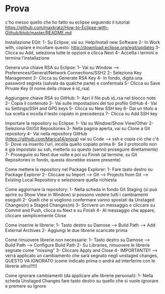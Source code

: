 # Prova
c'ho messo quello che ho fatto su eclipse seguendo il tutorial https://github.com/maxkratz/How-to-Eclipse-with-Github/blob/master/README.md

Installazione EGit:
1- Su Eclipse, vai su: Help/Install new Software
2- In Work with, copiare e incollare questo: http://download.eclipse.org/egit/updates
3- Clicca su Add, seleziona tutte le opzioni e clicca Next
4- Accetta i termini e termina l'installazione

Genera una chiave RSA su Eclipse:
1- Vai su Window --> Preferences/General/Network Connections/SSH2
2- Seleziona Key Management
3- Clicca su Generate RSA Key
4- In fondo, digita una password segreta (salvala da qualche parte) e confermala
5- Clicca su Save Private Key (il nome della chiave è id_rsa)

Aggiungere chiave RSA su GitHub:
1- Apri il file pub id_rsa nel blocco note
2- Copia il contenuto
3- Vai sulle impostazioni del tuo profilo GitHub
4- Vai su Settings/SSH and GPG keys
5- Clicca su New SSH key
6- Dai un titolo a tua scelta e incolla il testo copiato in precedenza
7- Clicca su Add SSH key

Importare la repository su Eclipse:
1- Vai su Window/Show View/Other
2- Seleziona Git/Git Repositories
3- Nella pagina aperta, vai su Clone a Git repository
4- Vai nella repository GitHub (https://github.com/Marica14/prova) vai su Code --> ssh e copia ciò che c'è
5- Dove va inserito l'url, incolla quello copiato prima
6- Se il protocollo non è già impostato su ssh, metterlo su questo (sennò proseguire direttamente)
7- Proseguire su Next due volte e poi su Finish (al termine, su Git Repositories in fondo, questa dovrebbe essere presente)

Come mettere la repository nel Package Explorer:
1- Fare tasto destro su Package Explorer
2- Cliccare su Import --> Git --> Projects from Git --> Existing Local Repository e selezionare quella richiesta

Come aggiornare la repository:
1- Nella scheda in fondo Git Staging (si può aprire su Show View in Window) si possono vedere tutti i cambiamenti eseguiti
2- Quelli che si vogliono confermare vanno spostati da Unstaged Changes(n) a Staged Changes(m)
3- Scrivere un messaggio e cliccare su Commit and Push, clicca su Next e su Finish
4- Al messaggio che appare, cliccare semplicemente Close

Come inserire le librerie:
1- Tasto destro su Damose --> Build Path --> Add External Archives
2- Aggiungi le due librerie scaricate prima

Come rimuovere librerie non necessarie:
1- Tasto destro su Damose --> Build Path --> Configure Build Path
2- Su Libraries, rimuovere le librerie segnate come "missing"
3- Cliccare Apply and Close
4- IMPORTANTE!! --> verrà applicato un cambiamento che sarà segnato negli unstaged changes, QUESTO VA IGNORATO (come indicato prima o andrà ad interferire con le librerie altrui!!!!)

Come ignorare cambiamenti (da applicare alle librerie personali):
1- Nella scheda Unstaged Changes fare tasto destro su quello che si vuole ignorare e premere su Ignore
